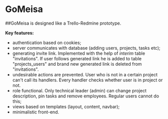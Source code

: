 # GoMeisa

##GoMeisa is designed like a Trello-Redmine prototype.
 
**Key features:**
- authentication based on cookies;
- server communicates with database (adding users, projects, tasks etc);
- generating invite link. Implemented with the help of _interim_ table "invitations". If user follows generated link
he is added to table "projects_users" and brand new generated link is deleted from "invitations".
- undesirable actions are prevented. User who is not in a certain project can't call its handlers. Every handler checks whether
user is in project or not.
- role functional. Only technical leader (admin) can change project description, pin tasks and remove employees. 
Regular users cannot do this;
- views based on templates (layout, content, navbar);
- minimalistic front-end.
